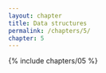 ```yaml
---
layout: chapter
title: Data structures
permalink: /chapters/5/
chapter: 5
---
```

{% include chapters/05 %}
